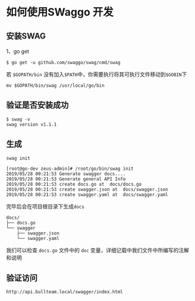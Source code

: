 # 如何使用SWaggo 开发



## 安装SWAG

1、go get
```
$ go get -u github.com/swaggo/swag/cmd/swag
```

若 `$GOPATH/bin` 没有加入`$PATH`中，你需要执行将其可执行文件移动到`$GOBIN`下

```
mv $GOPATH/bin/swag /usr/local/go/bin
```

## 验证是否安装成功

```
$ swag -v
swag version v1.1.1
```

## 生成

```
swag init
```
```
[root@go-dev zeus-admin]# /root/go/bin/swag init
2019/05/28 00:21:53 Generate swagger docs....
2019/05/28 00:21:53 Generate general API Info
2019/05/28 00:21:53 create docs.go at  docs/docs.go
2019/05/28 00:21:53 create swagger.json at  docs/swagger.json
2019/05/28 00:21:53 create swagger.yaml at  docs/swagger.yaml
```
完毕后会在项目根目录下生成`docs`
```
docs/
├── docs.go
└── swagger
    ├── swagger.json
    └── swagger.yaml
```
我们可以检查 `docs.go` 文件中的 `doc` 变量，详细记载中我们文件中所编写的注解和说明

## 验证访问

```
http://api.bullteam.local/swagger/index.html

```